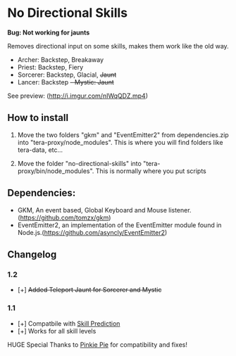 # No Directional Skills

**Bug: Not working for jaunts**

Removes directional input on some skills, makes them work like the old way.
- Archer: Backstep, Breakaway
- Priest: Backstep, Fiery
- Sorcerer: Backstep, Glacial, ~~Jaunt~~
- Lancer: Backstep
~~- Mystic: Jaunt~~

See preview: (http://i.imgur.com/nIWqQDZ.mp4)


## How to install

1. Move the two folders "gkm" and "EventEmitter2" from dependencies.zip into "tera-proxy/node_modules". 
This is where you will find folders like tera-data, etc...

2. Move the folder "no-directional-skills" into "tera-proxy/bin/node_modules".
This is normally where you put scripts


## Dependencies:

- GKM, An event based, Global Keyboard and Mouse listener. (https://github.com/tomzx/gkm) 
- EventEmitter2, an implementation of the EventEmitter module found in Node.js.(https://github.com/asyncly/EventEmitter2)


## Changelog 
### 1.2
* [+] ~~Added Teleport Jaunt for Sorcerer and Mystic~~
### 1.1
* [+] Compatbile with [Skill Prediction](https://github.com/pinkipi/skill-prediction)
* [+] Works for all skill levels


HUGE Special Thanks to [Pinkie Pie](https://github.com/pinkipi) for compatibility and fixes!
